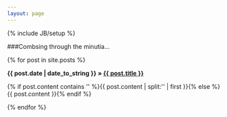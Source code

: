 ```yaml
---
layout: page
---
```

{% include JB/setup %}

###Combsing through the minutia…

<p class="posts">
  {% for post in site.posts %}
    <p><b>{{ post.date | date_to_string }} &raquo; <a href="{{ BASE_PATH }}{{ post.url }}">{{ post.title }}</a></b></p>
    <p>{% if post.content contains '<!--more-->' %}{{ post.content | split:'<!--more-->' | first }}{% else %}{{ post.content }}{% endif %}</p>
  {% endfor %}
</p>
